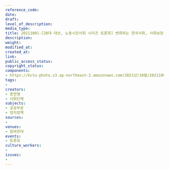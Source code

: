 ```yaml
---
reference_code: 
date: 
draft: 
level_of_description: 
media_type: 
title: 20211001-[20대 대선, 노동시민사회 시리즈 토론회] 변화하는 한국사회, 사회보장정책의 방향
description: 
weight: 
modified_at: 
created_at: 
link: 
public_access_status: 
copyright_status: 
components:
- https://kctu-photo.s3.ap-northeast-2.amazonaws.com/2021년/10월/20211001-[20대+대선,+노동시민사회+시리즈+토론회]+변화하는+한국사회,+사회보장정책의+방향/_R6Z0719.jpg
tags:
- 
creators:
- 총연맹
- 사회단체
subjects:
- 공공부문
- 정치정책
sources:
- 
venues:
- 참여연대
events:
- 토론회
culture_workers:
- 
issues:
- 
---
```

